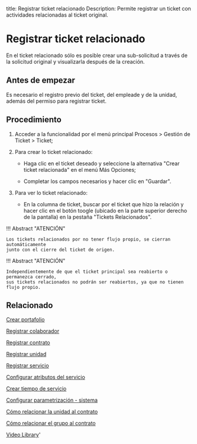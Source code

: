 title:  Registrar ticket relacionado
Description: Permite registrar un ticket con actividades relacionadas al ticket original.
# Registrar ticket relacionado

En el ticket relacionado sólo es posible crear una sub-solicitud a través de la solicitud original y visualizarla después de la creación.

Antes de empezar
----------------

Es necesario el registro previo del ticket, del empleade y de la unidad, además
del permiso para registrar ticket.

Procedimiento
-------------

1.  Acceder a la funcionalidad por el menú principal Procesos \> Gestión de
    Ticket \> Ticket;

2.  Para crear lo ticket relacionado:

    -   Haga clic en el ticket deseado y seleccione la alternativa "Crear
        ticket relacionada" en el menú Más Opciones;

    -   Completar los campos necesarios y hacer clic en "Guardar".

3.  Para ver lo ticket relacionado:

    -   En la columna de ticket, buscar por el ticket que hizo la relación y
        hacer clic en el botón toogle (ubicado en la parte superior derecho
        de la pantalla) en la pestaña "Tickets Relacionados".


!!! Abstract "ATENCIÓN"

    Los tickets relacionados por no tener flujo propio, se cierran automáticamente
    junto con el cierre del ticket de origen.

!!! Abstract "ATENCIÓN"

    Independientemente de que el ticket principal sea reabierto o permanezca cerrado,
    sus tickets relacionados no podrán ser reabiertos, ya que no tienen flujo propio.

Relacionado
-----------

[Crear portafolio](/es-es/citsmart-platform-9/processes/portfolio-and-catalog/use/create-the-portfolio.html)

[Registrar colaborador](/es-es/citsmart-platform-9/initial-settings/access-settings/user/register-employee.html)

[Registrar contrato](/es-es/citsmart-platform-9/additional-features/contract-management/use/register-contract.html)

[Registrar unidad](/es-es/citsmart-platform-9/platform-administration/region-and-language/register-unit.html)

[Registrar servicio](/es-es/citsmart-platform-9/processes/portfolio-and-catalog/use/register-a-service.html)

[Configurar atributos del servicio](/es-es/citsmart-platform-9/processes/portfolio-and-catalog/use/configure-services-attributes.html)

[Crear tiempo de servicio](/es-es/citsmart-platform-9/processes/service-level/use/create-time-attendance.html)

[Configurar parametrización - sistema](/es-es/citsmart-platform-9/platform-administration/parameters-list/configure-parametrization-system.html)

[Cómo relacionar la unidad al contrato](/es-es/citsmart-platform-9/processes/tickets/configuration/relate-unit-to-contract.html)

[Cómo relacionar el grupo al contrato](/es-es/citsmart-platform-9/processes/tickets/configuration/relate-group-to-contract.html)

<i class='fa fa-youtube-play  fa-2x' style='color:#97ce17;vertical-align: middle;'> </i> [Video Library](https://www.youtube.com/playlist?list=PLB5qK2uzf2ROfIFL9F-3s-gomHNzudBEy)'

<!-- !!! tip "About"

    <b>Product/Version:</b> CITSmart | 8.00 &nbsp;&nbsp;
    <b>Updated:</b>01/25/2021 – Larissa Lourenço

